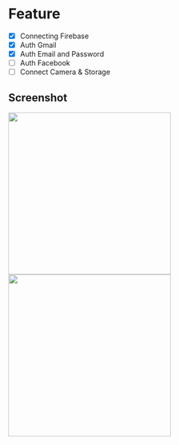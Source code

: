 # Feature

- [x] Connecting Firebase
- [x] Auth Gmail
- [x] Auth Email and Password
- [ ] Auth Facebook
- [ ] Connect Camera & Storage

## Screenshot
<img src="https://user-images.githubusercontent.com/37611375/68319899-a561f480-00f1-11ea-8f4c-34843c668cf3.jpeg" width="325"/>   <img src="https://user-images.githubusercontent.com/37611375/68320057-e1955500-00f1-11ea-8621-95b4334b5705.jpeg" width="325"/> 